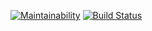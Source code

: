 [![Maintainability](https://api.codeclimate.com/v1/badges/fa53fc87039982487d68/maintainability)](https://codeclimate.com/github/baseven/frontend-project-lvl2/maintainability)
[![Build Status](https://travis-ci.org/baseven/frontend-project-lvl2.svg?branch=master)](https://travis-ci.org/baseven/frontend-project-lvl2)